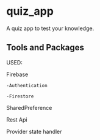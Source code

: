 # quiz_app

A quiz app to test your knowledge.

## Tools and Packages
USED:

Firebase 

    -Authentication

    -Firestore

SharedPreference

Rest Api

Provider state handler
